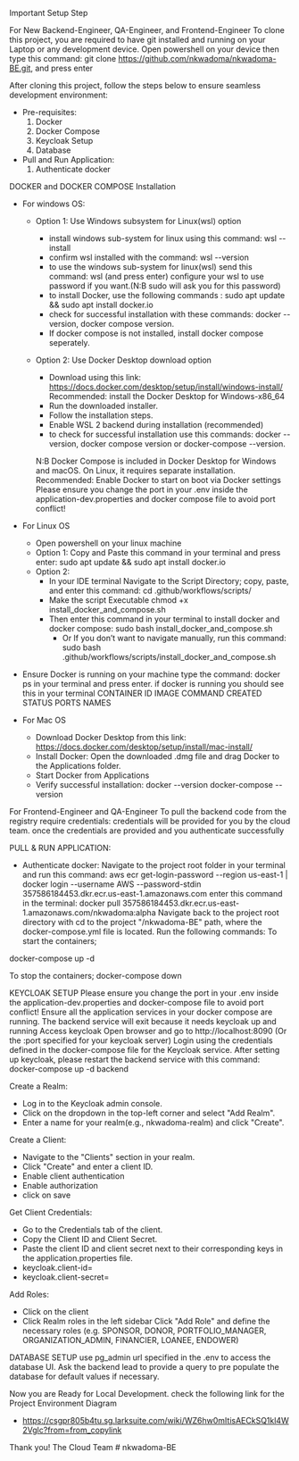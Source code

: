 Important Setup Step

For New Backend-Engineer, QA-Engineer, and Frontend-Engineer
To clone this project, you are required to have git installed and running on your Laptop or any development device.
Open powershell on your device then type this command: git clone https://github.com/nkwadoma/nkwadoma-BE.git, and press enter

After cloning this project, follow the steps below to ensure seamless development environment:

- Pre-requisites:
    1. Docker 
    2. Docker Compose
    3. Keycloak Setup
    4. Database
- Pull and Run Application:
    1. Authenticate docker
   

DOCKER and DOCKER COMPOSE Installation
- For windows OS:
    - Option 1: Use Windows subsystem for Linux(wsl) option
        - install windows sub-system for linux using this command: wsl --install
        - confirm wsl installed with the command: wsl --version
        - to use the windows sub-system for linux(wsl) send this command: wsl (and press enter)
          configure your wsl to use password if you want.(N:B sudo will ask you for this password)
        - to install Docker, use the following commands : sudo apt update && sudo apt install docker.io
        - check for successful installation with these commands: docker --version, docker compose version.
        - If docker compose is not installed, install docker compose seperately.
        
    - Option 2: Use Docker Desktop download option
        - Download using this link: https://docs.docker.com/desktop/setup/install/windows-install/
            Recommended: install the Docker Desktop for Windows-x86_64
        - Run the downloaded installer.
        - Follow the installation steps.
        - Enable WSL 2 backend during installation (recommended)
        - to check for successful installation use this commands: docker --version, docker compose version or docker-compose --version.
      
      N:B 
        Docker Compose is included in Docker Desktop for Windows and macOS. On Linux, it requires separate installation.
        Recommended: Enable Docker to start on boot via Docker settings
        Please ensure you change the port in your .env inside the application-dev.properties and docker compose file to avoid port conflict!

- For Linux OS
    - Open powershell on your linux machine
    - Option 1: Copy and Paste this command in your terminal and press enter: sudo apt update && sudo apt install docker.io
    - Option 2:
        - In your IDE terminal Navigate to the Script Directory; copy, paste, and enter this command: cd .github/workflows/scripts/
        - Make the script Executable chmod +x install_docker_and_compose.sh
        - Then enter this command in your terminal to install docker and docker compose: sudo bash install_docker_and_compose.sh
            - Or If you don’t want to navigate manually, run this command: sudo bash .github/workflows/scripts/install_docker_and_compose.sh

- Ensure Docker is running on your machine
   type the command: docker ps in your terminal and press enter. if docker is running you should see this in your terminal
    CONTAINER ID   IMAGE     COMMAND   CREATED   STATUS    PORTS     NAMES

- For Mac OS
  - Download Docker Desktop from this link: https://docs.docker.com/desktop/setup/install/mac-install/
  - Install Docker: Open the downloaded .dmg file and drag Docker to the Applications folder.
  - Start Docker from Applications
  - Verify successful installation: docker --version docker-compose --version
  
   

 
For Frontend-Engineer and QA-Engineer
To pull the backend code from the registry require credentials: 
credentials will be provided for you by the cloud team.
once the credentials are provided and you authenticate successfully

PULL & RUN APPLICATION:
- Authenticate docker: Navigate to the project root folder in your terminal and run this command:
              aws ecr get-login-password --region us-east-1 | docker login --username AWS --password-stdin 357586184453.dkr.ecr.us-east-1.amazonaws.com
enter this command in the terminal: docker pull 357586184453.dkr.ecr.us-east-1.amazonaws.com/nkwadoma:alpha
Navigate back to the project root directory with cd to the project "/nkwadoma-BE" path, where  the docker-compose.yml file is located.
Run the following commands: To start the containers;

docker-compose up -d

To stop the containers;
docker-compose down


KEYCLOAK SETUP
Please ensure you change the port in your .env inside the application-dev.properties and docker-compose file to avoid port conflict!
Ensure all the application services in your docker compose are running. The backend service will exit because it needs keycloak up and running
Access keycloak
Open browser and go to http://localhost:8090 (Or the :port specified for your keycloak server)
Login using the credentials defined in the docker-compose file for the Keycloak service.
After setting up keycloak, please restart the backend service with this command: docker-compose up -d backend

Create a Realm:
- Log in to the Keycloak admin console.
- Click on the dropdown in the top-left corner and select "Add Realm".
- Enter a name for your realm(e.g., nkwadoma-realm) and click "Create".

Create a Client:
- Navigate to the "Clients" section in your realm.
- Click "Create" and enter a client ID.
- Enable client authentication
- Enable authorization
- click on save

Get Client Credentials:
- Go to the Credentials tab of the client.
- Copy the Client ID and Client Secret.
- Paste the client ID and client secret next to their corresponding keys in the application.properties file.
- keycloak.client-id=<your-client-id>
- keycloak.client-secret=<your-client-secret>

Add Roles:
- Click on the client
- Click Realm roles in the left sidebar
Click "Add Role" and define the necessary roles (e.g. SPONSOR, DONOR, PORTFOLIO_MANAGER, ORGANIZATION_ADMIN, FINANCIER, LOANEE, ENDOWER)

DATABASE SETUP
use pg_admin url specified in the .env to access the database UI.
Ask the backend lead to provide a query to pre populate the database for default values if necessary.

Now you are Ready for Local Development.
check the following link for the Project Environment Diagram
- https://csgpr805b4tu.sg.larksuite.com/wiki/WZ6hw0mItisAECkSQ1kl4W2Vglc?from=from_copylink
  
Thank you!
The Cloud Team
#   n k w a d o m a - B E  
 